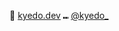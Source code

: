 🍣 [kyedo.dev](https://kyedo.dev) ⑉ [@kyedo_](https://twitter.com/i/user/937220918912225280)


<!---
KyeDoesnt/KyeDoesnt is a ✨ special ✨ repository because its `README.md` (this file) appears on your GitHub profile.
You can click the Preview link to take a look at your changes.
--->
